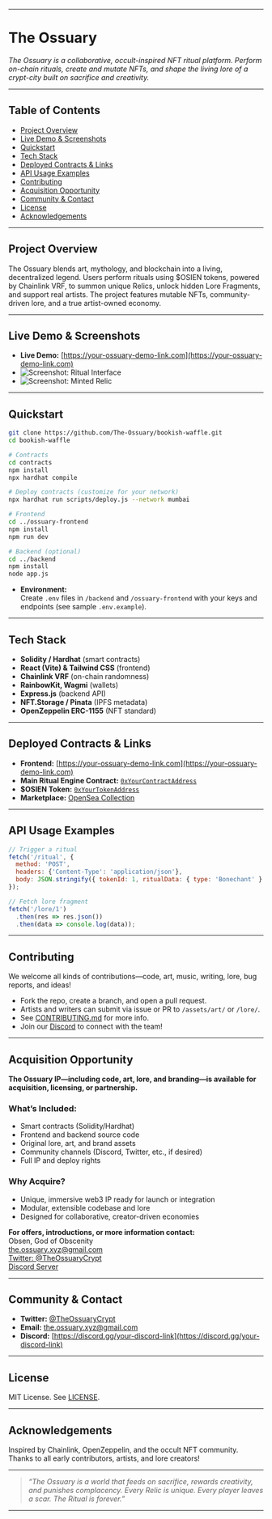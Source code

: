 

---

# The Ossuary

*The Ossuary is a collaborative, occult-inspired NFT ritual platform. Perform on-chain rituals, create and mutate NFTs, and shape the living lore of a crypt-city built on sacrifice and creativity.*

---

## Table of Contents

- [Project Overview](#project-overview)
- [Live Demo & Screenshots](#live-demo--screenshots)
- [Quickstart](#quickstart)
- [Tech Stack](#tech-stack)
- [Deployed Contracts & Links](#deployed-contracts--links)
- [API Usage Examples](#api-usage-examples)
- [Contributing](#contributing)
- [Acquisition Opportunity](#acquisition-opportunity)
- [Community & Contact](#community--contact)
- [License](#license)
- [Acknowledgements](#acknowledgements)

---

## Project Overview

The Ossuary blends art, mythology, and blockchain into a living, decentralized legend. Users perform rituals using $OSIEN tokens, powered by Chainlink VRF, to summon unique Relics, unlock hidden Lore Fragments, and support real artists. The project features mutable NFTs, community-driven lore, and a true artist-owned economy.

---

## Live Demo & Screenshots

- **Live Demo:** [https://your-ossuary-demo-link.com](https://your-ossuary-demo-link.com)
- ![Screenshot: Ritual Interface](assets/screenshots/ritual.png)
- ![Screenshot: Minted Relic](assets/screenshots/relic.png)

---

## Quickstart

```bash
git clone https://github.com/The-Ossuary/bookish-waffle.git
cd bookish-waffle

# Contracts
cd contracts
npm install
npx hardhat compile

# Deploy contracts (customize for your network)
npx hardhat run scripts/deploy.js --network mumbai

# Frontend
cd ../ossuary-frontend
npm install
npm run dev

# Backend (optional)
cd ../backend
npm install
node app.js
```
- **Environment:**  
  Create `.env` files in `/backend` and `/ossuary-frontend` with your keys and endpoints (see sample `.env.example`).

---

## Tech Stack

- **Solidity / Hardhat** (smart contracts)
- **React (Vite) & Tailwind CSS** (frontend)
- **Chainlink VRF** (on-chain randomness)
- **RainbowKit, Wagmi** (wallets)
- **Express.js** (backend API)
- **NFT.Storage / Pinata** (IPFS metadata)
- **OpenZeppelin ERC-1155** (NFT standard)

---

## Deployed Contracts & Links

- **Frontend:** [https://your-ossuary-demo-link.com](https://your-ossuary-demo-link.com)
- **Main Ritual Engine Contract:** [`0xYourContractAddress`](https://polygonscan.com/address/0xYourContractAddress)
- **$OSIEN Token:** [`0xYourTokenAddress`](https://polygonscan.com/address/0xYourTokenAddress)
- **Marketplace:** [OpenSea Collection](https://opensea.io/collection/ossuary)

---

## API Usage Examples

```js
// Trigger a ritual
fetch('/ritual', {
  method: 'POST',
  headers: {'Content-Type': 'application/json'},
  body: JSON.stringify({ tokenId: 1, ritualData: { type: 'Bonechant' } })
});

// Fetch lore fragment
fetch('/lore/1')
  .then(res => res.json())
  .then(data => console.log(data));
```

---

## Contributing

We welcome all kinds of contributions—code, art, music, writing, lore, bug reports, and ideas!

- Fork the repo, create a branch, and open a pull request.
- Artists and writers can submit via issue or PR to `/assets/art/` or `/lore/`.
- See [CONTRIBUTING.md](CONTRIBUTING.md) for more info.
- Join our [Discord](https://discord.gg/your-discord-link) to connect with the team!

---

## Acquisition Opportunity

**The Ossuary IP—including code, art, lore, and branding—is available for acquisition, licensing, or partnership.**

### What’s Included:

- Smart contracts (Solidity/Hardhat)
- Frontend and backend source code
- Original lore, art, and brand assets
- Community channels (Discord, Twitter, etc., if desired)
- Full IP and deploy rights

### Why Acquire?

- Unique, immersive web3 IP ready for launch or integration
- Modular, extensible codebase and lore
- Designed for collaborative, creator-driven economies

**For offers, introductions, or more information contact:**  
Obsen, God of Obscenity  
the.ossuary.xyz@gmail.com  
[Twitter: @TheOssuaryCrypt](https://twitter.com/TheOssuaryCrypt)  
[Discord Server](https://discord.gg/your-discord-link)

---

## Community & Contact

- **Twitter:** [@TheOssuaryCrypt](https://twitter.com/TheOssuaryCrypt)
- **Email:** the.ossuary.xyz@gmail.com
- **Discord:** [https://discord.gg/your-discord-link](https://discord.gg/your-discord-link)

---

## License

MIT License. See [LICENSE](./LICENSE).

---

## Acknowledgements

Inspired by Chainlink, OpenZeppelin, and the occult NFT community.  
Thanks to all early contributors, artists, and lore creators!

---

> *“The Ossuary is a world that feeds on sacrifice, rewards creativity, and punishes complacency. Every Relic is unique. Every player leaves a scar. The Ritual is forever.”*

---
